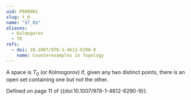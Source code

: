 ```yaml
---
uid: P000001
slug: t_0
name: "$T_0$"
aliases:
  - Kolmogorov
  - T0
refs:
  - doi: 10.1007/978-1-4612-6290-9
    name: Counterexamples in Topology
---
```

A space is $T_0$ (or Kolmogorov) if, given any two distinct points, there is an open set containing one but not the other.

Defined on page 11 of {{doi:10.1007/978-1-4612-6290-9}}.
